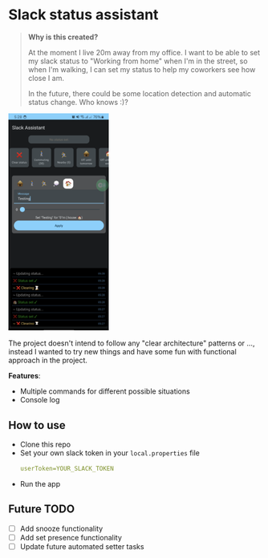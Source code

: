 # Slack status assistant

> **Why is this created?**
> 
> At the moment I live 20m away from my office.
> I want to be able to set my slack status to "Working from home" when I'm in the street,
> so when I'm walking, I can set my status to help my coworkers see how close I am.
> 
> In the future, there could be some location detection and automatic status change. Who knows :)?

<img src="images/screenshot2.png" width="200" alt="screenshot" />

The project doesn't intend to follow any "clear architecture" patterns or ...,
instead I wanted to try new things and have some fun with functional approach in the project.  


**Features**:
- Multiple commands for different possible situations
- Console log

## How to use
- Clone this repo 
- Set your own slack token in your `local.properties` file
   ```yml
   userToken=YOUR_SLACK_TOKEN
   ```
- Run the app

## Future TODO
- [ ] Add snooze functionality
- [ ] Add set presence functionality
- [ ] Update future automated setter tasks
